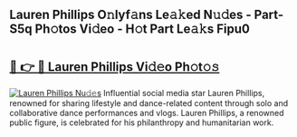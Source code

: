 ## Lauren Phillips O𝚗lyf𝚊ns Le𝚊𝚔ed N𝚞𝚍es - Part-S5q Ph𝚘tos Vi𝚍eo - H𝚘t Part Le𝚊𝚔s Fipu0

# <h2><a href="http://hffbv5.feru.top/?c=Lauren+Phillips">🔗 👉 🔴 Lauren Phillips Vi𝚍𝚎o Ph𝚘t𝚘𝚜</a></h2>

[![Lauren Phillips Nu𝚍𝚎s](https://i.imgur.com/0TWrTi3.gif)](http://hffbv5.feru.top/?c=Lauren+Phillips)
Influential social media star Lauren Phillips, renowned for sharing lifestyle and dance-related content through solo and collaborative dance performances and vlogs. Lauren Phillips, a renowned public figure, is celebrated for his philanthropy and humanitarian work. 
